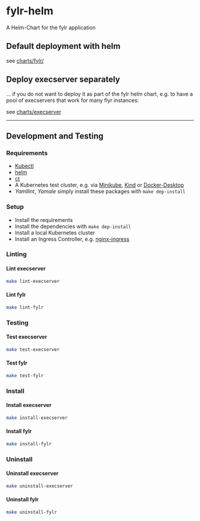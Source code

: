 # fylr-helm

A Helm-Chart for the fylr application

## Default deployment with helm
see [charts/fylr/](https://github.com/programmfabrik/fylr-helm/blob/main/charts/fylr/README.md)

## Deploy execserver separately
... if you do not want to deploy it as part of the fylr helm chart, e.g. to have a pool of execservers that work for many flyr instances:

see [charts/execserver](https://github.com/programmfabrik/fylr-helm/tree/main/charts/execserver)

------

## Development and Testing

### Requirements

- [Kubectl](https://kubernetes.io/docs/tasks/tools/install-kubectl-linux/)
- [helm](https://github.com/helm/helm/)
- [ct](https://github.com/helm/chart-testing)
- A Kubernetes test cluster, e.g. via [Minikube](https://minikube.sigs.k8s.io/docs/start/), [Kind](https://kind.sigs.k8s.io/) or [Docker-Desktop](https://www.docker.com/products/docker-desktop/)
- *Yamllint*, *Yamale* simply install these packages with `make dep-install`

### Setup

- Install the requirements
- Install the dependencies with `make dep-install`
- Install a local Kubernetes cluster
- Install an Ingress Controller, e.g. [nginx-ingress](https://kubernetes.github.io/ingress-nginx/deploy/)

### Linting

#### Lint execserver

```bash
make lint-execserver
```

#### Lint fylr

```bash
make lint-fylr
```

### Testing

#### Test execserver

```bash
make test-execserver
```

#### Test fylr

```bash
make test-fylr
```

### Install

#### Install execserver

```bash
make install-execserver
```

#### Install fylr

```bash
make install-fylr
```

### Uninstall

#### Uninstall execserver

```bash
make uninstall-execserver
```

#### Uninstall fylr

```bash
make uninstall-fylr
```
